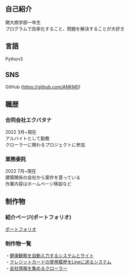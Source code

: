 ## 自己紹介
関大商学部一年生<br> 
プログラムで効率化すること、問題を解決することが大好き

## 言語
Python3

## SNS
GitHub (https://github.com/ANKM0)

## 職歴
### 合同会社エクバタナ
2022 3月~現在<br>
アルバイトとして勤務<br>
クローラーに関わるプロジェクトに参加<br>

### 業務委託
2022 7月~現在<br>
建築関係の会社から案件を貰っている<br>
作業内容はホームページ移設など<br>

## 制作物
### 紹介ページ(ポートフォリオ)
[ポートフォリオ](https://gist.github.com/ANKM0/512ff5884492d7e14cc34f35efb610e0/)

### 制作物一覧
・[健康観察を自動入力するシステムとサイト](#健康観察を自動入力するシステムとサイト)<br>
・[クレジットカードの使用履歴をLineに送るシステム](#クレジットカードの使用履歴をLineに送るシステム)<br>
・[会社情報を集めるクローラー](#会社情報を集めるクローラー)<br>

